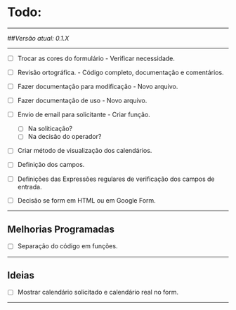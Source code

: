 # Todo:

---------------------------------------------------------------------------

##*Versão atual: 0.1.X*

---------------------------------------------------------------------------

- [ ] Trocar as cores do formulário - Verificar necessidade. 
- [ ] Revisão ortográfica. - Código completo, documentação e comentários.
- [ ] Fazer documentação para modificação - Novo arquivo.
- [ ] Fazer documentação de uso - Novo arquivo.
- [ ] Envio de email para solicitante - Criar função.
  - [ ] Na soliticação?
  - [ ] Na decisão do operador? 
- [ ] Criar método de visualização dos calendários.
- [ ] Definição dos campos.
- [ ] Definições das Expressões regulares de verificação dos campos de entrada.
- [ ] Decisão se form em HTML ou em Google Form.


---------------------------------------------------------------------------

## Melhorias Programadas

- [ ] Separação do código em funções.

---------------------------------------------------------------------------

## Ideias

- [ ] Mostrar calendário solicitado e calendário real no form.

---------------------------------------------------------------------------